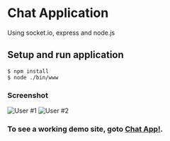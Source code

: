 # Chat Application
Using socket.io, express and node.js

## Setup and run application
```
$ npm install
$ node ./bin/www
```

### Screenshot

![User #1](http://kengkai.umate.xyz/images/socket-chat-1.png "User #1")
![User #2](http://kengkai.umate.xyz/images/socket-chat-1.png "User #1")

### To see a working demo site, goto [Chat App!](https://kengkai.umate.xyz/).
